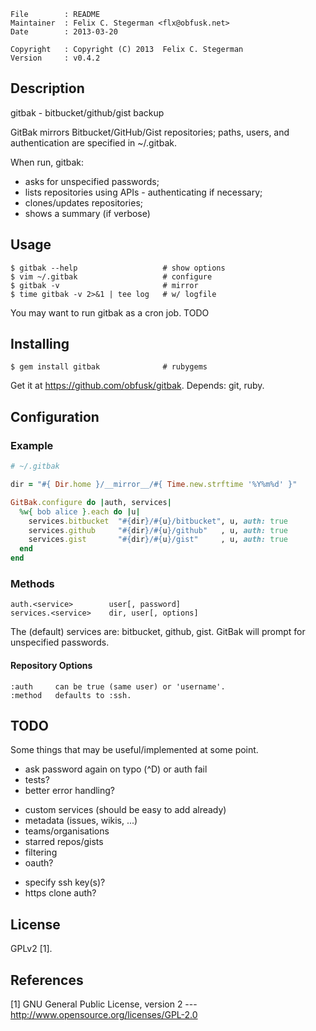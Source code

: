 <!-- \{{{1 -->

    File        : README
    Maintainer  : Felix C. Stegerman <flx@obfusk.net>
    Date        : 2013-03-20

    Copyright   : Copyright (C) 2013  Felix C. Stegerman
    Version     : v0.4.2

<!-- }}}1 -->

## Description
<!-- \{{{1 -->

  gitbak - bitbucket/github/gist backup

  GitBak mirrors Bitbucket/GitHub/Gist repositories; paths, users, and
  authentication are specified in ~/.gitbak.

  When run, gitbak:

  * asks for unspecified passwords;
  * lists repositories using APIs - authenticating if necessary;
  * clones/updates repositories;
  * shows a summary (if verbose)

<!-- }}}1 -->

## Usage
<!-- \{{{1 -->

    $ gitbak --help                   # show options
    $ vim ~/.gitbak                   # configure
    $ gitbak -v                       # mirror
    $ time gitbak -v 2>&1 | tee log   # w/ logfile

  You may want to run gitbak as a cron job.                       TODO

<!-- }}}1 -->

## Installing
<!-- \{{{1 -->

    $ gem install gitbak              # rubygems

  Get it at https://github.com/obfusk/gitbak.  Depends: git, ruby.

<!-- }}}1 -->

## Configuration
<!-- \{{{1 -->

### Example

```ruby
# ~/.gitbak

dir = "#{ Dir.home }/__mirror__/#{ Time.new.strftime '%Y%m%d' }"

GitBak.configure do |auth, services|
  %w{ bob alice }.each do |u|
    services.bitbucket  "#{dir}/#{u}/bitbucket", u, auth: true
    services.github     "#{dir}/#{u}/github"   , u, auth: true
    services.gist       "#{dir}/#{u}/gist"     , u, auth: true
  end
end
```

### Methods

    auth.<service>        user[, password]
    services.<service>    dir, user[, options]

  The (default) services are: bitbucket, github, gist.  GitBak will
  prompt for unspecified passwords.

#### Repository Options

    :auth     can be true (same user) or 'username'.
    :method   defaults to :ssh.

<!-- }}}1 -->

## TODO
<!-- \{{{1 -->

  Some things that may be useful/implemented at some point.

  * ask password again on typo (^D) or auth fail
  * tests?
  * better error handling?

<!-- -->

  * custom services (should be easy to add already)
  * metadata (issues, wikis, ...)
  * teams/organisations
  * starred repos/gists
  * filtering
  * oauth?

<!-- -->

  * specify ssh key(s)?
  * https clone auth?

<!-- }}}1 -->

## License
<!-- \{{{1 -->

  GPLv2 [1].

<!-- }}}1 -->

## References
<!-- \{{{1 -->

  [1] GNU General Public License, version 2
  --- http://www.opensource.org/licenses/GPL-2.0

<!-- }}}1 -->

<!-- vim: set tw=70 sw=2 sts=2 et fdm=marker : -->
